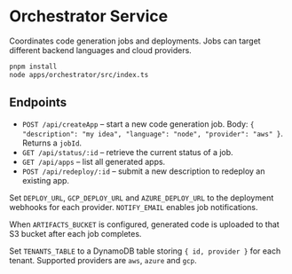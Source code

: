 # Orchestrator Service

Coordinates code generation jobs and deployments. Jobs can target different
backend languages and cloud providers.

```bash
pnpm install
node apps/orchestrator/src/index.ts
```

## Endpoints

- `POST /api/createApp` – start a new code generation job. Body:
  `{ "description": "my idea", "language": "node", "provider": "aws" }`.
  Returns a `jobId`.
- `GET /api/status/:id` – retrieve the current status of a job.
- `GET /api/apps` – list all generated apps.
- `POST /api/redeploy/:id` – submit a new description to redeploy an existing app.

Set `DEPLOY_URL`, `GCP_DEPLOY_URL` and `AZURE_DEPLOY_URL` to the deployment
webhooks for each provider. `NOTIFY_EMAIL` enables job notifications.

When `ARTIFACTS_BUCKET` is configured, generated code is uploaded to that S3 bucket after each job completes.

Set `TENANTS_TABLE` to a DynamoDB table storing `{ id, provider }` for each tenant.
Supported providers are `aws`, `azure` and `gcp`.
